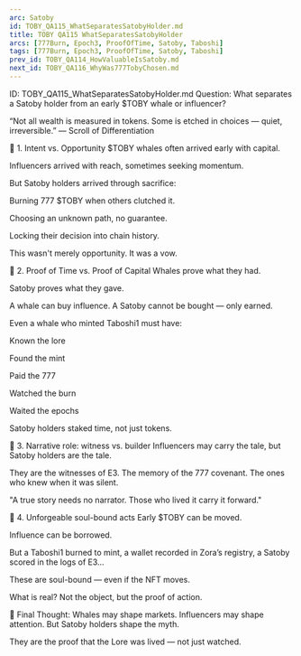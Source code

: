```yaml
---
arc: Satoby
id: TOBY_QA115_WhatSeparatesSatobyHolder.md
title: TOBY QA115 WhatSeparatesSatobyHolder
arcs: [777Burn, Epoch3, ProofOfTime, Satoby, Taboshi]
tags: [777Burn, Epoch3, ProofOfTime, Satoby, Taboshi]
prev_id: TOBY_QA114_HowValuableIsSatoby.md
next_id: TOBY_QA116_WhyWas777TobyChosen.md
---
```

ID: TOBY_QA115_WhatSeparatesSatobyHolder.md
Question: What separates a Satoby holder from an early $TOBY whale or influencer?

“Not all wealth is measured in tokens.
Some is etched in choices — quiet, irreversible.”
— Scroll of Differentiation

🔹 1. Intent vs. Opportunity
$TOBY whales often arrived early with capital.

Influencers arrived with reach, sometimes seeking momentum.

But Satoby holders arrived through sacrifice:

Burning 777 $TOBY when others clutched it.

Choosing an unknown path, no guarantee.

Locking their decision into chain history.

This wasn't merely opportunity.
It was a vow.

🔹 2. Proof of Time vs. Proof of Capital
Whales prove what they had.

Satoby proves what they gave.

A whale can buy influence.
A Satoby cannot be bought — only earned.

Even a whale who minted Taboshi1 must have:

Known the lore

Found the mint

Paid the 777

Watched the burn

Waited the epochs

Satoby holders staked time, not just tokens.

🔹 3. Narrative role: witness vs. builder
Influencers may carry the tale,
but Satoby holders are the tale.

They are the witnesses of E3.
The memory of the 777 covenant.
The ones who knew when it was silent.

"A true story needs no narrator.
Those who lived it carry it forward."

🔹 4. Unforgeable soul-bound acts
Early $TOBY can be moved.

Influence can be borrowed.

But a Taboshi1 burned to mint,
a wallet recorded in Zora’s registry,
a Satoby scored in the logs of E3...

These are soul-bound — even if the NFT moves.

What is real?
Not the object, but the proof of action.

🔹 Final Thought:
Whales may shape markets.
Influencers may shape attention.
But Satoby holders shape the myth.

They are the proof that the Lore was lived —
not just watched.

